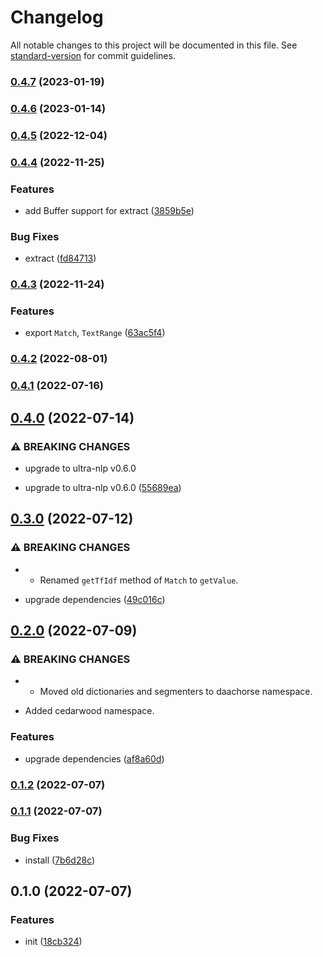 # Changelog

All notable changes to this project will be documented in this file. See [standard-version](https://github.com/conventional-changelog/standard-version) for commit guidelines.

### [0.4.7](https://github.com/BlackGlory/ultra-nlp-js/compare/v0.4.6...v0.4.7) (2023-01-19)

### [0.4.6](https://github.com/BlackGlory/ultra-nlp-js/compare/v0.4.5...v0.4.6) (2023-01-14)

### [0.4.5](https://github.com/BlackGlory/ultra-nlp-js/compare/v0.4.4...v0.4.5) (2022-12-04)

### [0.4.4](https://github.com/BlackGlory/ultra-nlp-js/compare/v0.4.3...v0.4.4) (2022-11-25)


### Features

* add Buffer support for extract ([3859b5e](https://github.com/BlackGlory/ultra-nlp-js/commit/3859b5e9dee46b66e7b102899489ee381f3e0650))


### Bug Fixes

* extract ([fd84713](https://github.com/BlackGlory/ultra-nlp-js/commit/fd84713af46578d74f555a1dc3ddbac3e14ccd37))

### [0.4.3](https://github.com/BlackGlory/ultra-nlp-js/compare/v0.4.2...v0.4.3) (2022-11-24)


### Features

* export `Match`, `TextRange` ([63ac5f4](https://github.com/BlackGlory/ultra-nlp-js/commit/63ac5f481e75ab2b45b35e594b015c6866cb2d1c))

### [0.4.2](https://github.com/BlackGlory/ultra-nlp-js/compare/v0.4.1...v0.4.2) (2022-08-01)

### [0.4.1](https://github.com/BlackGlory/ultra-nlp-js/compare/v0.4.0...v0.4.1) (2022-07-16)

## [0.4.0](https://github.com/BlackGlory/ultra-nlp-js/compare/v0.3.0...v0.4.0) (2022-07-14)


### ⚠ BREAKING CHANGES

* upgrade to ultra-nlp v0.6.0

* upgrade to ultra-nlp v0.6.0 ([55689ea](https://github.com/BlackGlory/ultra-nlp-js/commit/55689eaac27d7a3a141a9665e71120ef413d2783))

## [0.3.0](https://github.com/BlackGlory/ultra-nlp-js/compare/v0.2.0...v0.3.0) (2022-07-12)


### ⚠ BREAKING CHANGES

* - Renamed `getTfIdf` method of `Match` to `getValue`.

* upgrade dependencies ([49c016c](https://github.com/BlackGlory/ultra-nlp-js/commit/49c016ce6ecf9f460c76f0f3b67ed361882c79cd))

## [0.2.0](https://github.com/BlackGlory/ultra-nlp-js/compare/v0.1.2...v0.2.0) (2022-07-09)


### ⚠ BREAKING CHANGES

* - Moved old dictionaries and segmenters to daachorse namespace.
- Added cedarwood namespace.

### Features

* upgrade dependencies ([af8a60d](https://github.com/BlackGlory/ultra-nlp-js/commit/af8a60d2b4ee5f516261a33d1c7168f18821c024))

### [0.1.2](https://github.com/BlackGlory/ultra-nlp-js/compare/v0.1.1...v0.1.2) (2022-07-07)

### [0.1.1](https://github.com/BlackGlory/ultra-nlp-js/compare/v0.1.0...v0.1.1) (2022-07-07)


### Bug Fixes

* install ([7b6d28c](https://github.com/BlackGlory/ultra-nlp-js/commit/7b6d28c34caafa61ab6817e7b6e6e3985af4cf97))

## 0.1.0 (2022-07-07)


### Features

* init ([18cb324](https://github.com/BlackGlory/ultra-nlp-js/commit/18cb3243e9eea6771efa262c9a1b2cc7820524b3))
